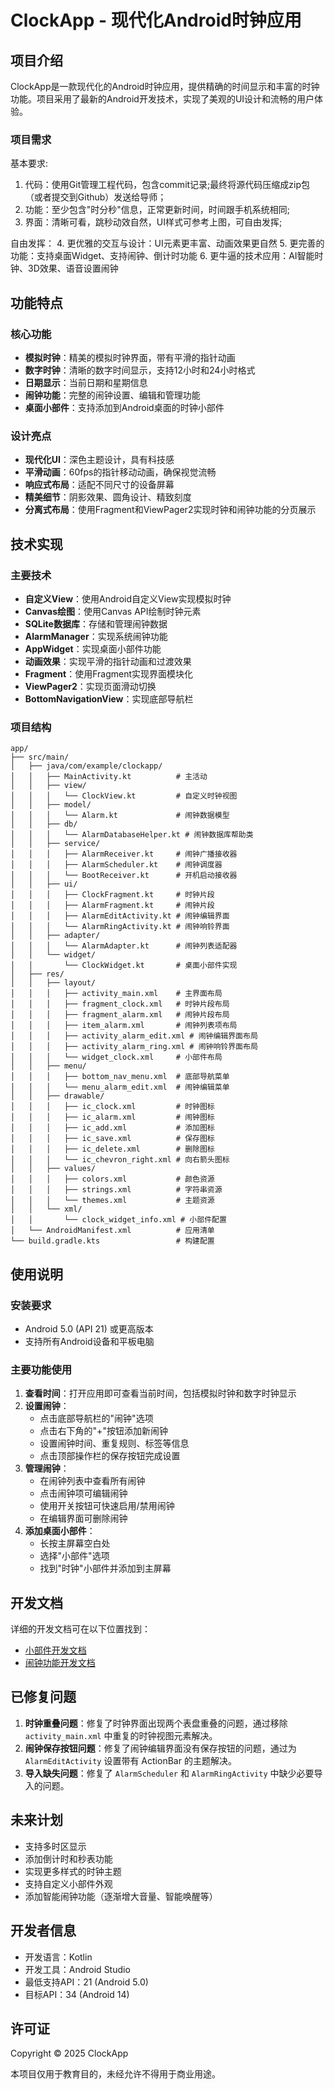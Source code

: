 # ClockApp - 现代化Android时钟应用

## 项目介绍

ClockApp是一款现代化的Android时钟应用，提供精确的时间显示和丰富的时钟功能。项目采用了最新的Android开发技术，实现了美观的UI设计和流畅的用户体验。

### 项目需求

基本要求:
1. 代码：使用Git管理工程代码，包含commit记录;最终将源代码压缩成zip包（或者提交到Github）发送给导师；
2. 功能：至少包含"时分秒"信息，正常更新时间，时间跟手机系统相同;
3. 界面：清晰可看，跳秒动效自然，UI样式可参考上图，可自由发挥;

自由发挥：
4. 更优雅的交互与设计：UI元素更丰富、动画效果更自然
5. 更完善的功能：支持桌面Widget、支持闹钟、倒计时功能
6. 更牛逼的技术应用：AI智能时钟、3D效果、语音设置闹钟

## 功能特点

### 核心功能

- **模拟时钟**：精美的模拟时钟界面，带有平滑的指针动画
- **数字时钟**：清晰的数字时间显示，支持12小时和24小时格式
- **日期显示**：当前日期和星期信息
- **闹钟功能**：完整的闹钟设置、编辑和管理功能
- **桌面小部件**：支持添加到Android桌面的时钟小部件

### 设计亮点

- **现代化UI**：深色主题设计，具有科技感
- **平滑动画**：60fps的指针移动动画，确保视觉流畅
- **响应式布局**：适配不同尺寸的设备屏幕
- **精美细节**：阴影效果、圆角设计、精致刻度
- **分离式布局**：使用Fragment和ViewPager2实现时钟和闹钟功能的分页展示

## 技术实现

### 主要技术

- **自定义View**：使用Android自定义View实现模拟时钟
- **Canvas绘图**：使用Canvas API绘制时钟元素
- **SQLite数据库**：存储和管理闹钟数据
- **AlarmManager**：实现系统闹钟功能
- **AppWidget**：实现桌面小部件功能
- **动画效果**：实现平滑的指针动画和过渡效果
- **Fragment**：使用Fragment实现界面模块化
- **ViewPager2**：实现页面滑动切换
- **BottomNavigationView**：实现底部导航栏

### 项目结构

```
app/
├── src/main/
│   ├── java/com/example/clockapp/
│   │   ├── MainActivity.kt          # 主活动
│   │   ├── view/
│   │   │   └── ClockView.kt         # 自定义时钟视图
│   │   ├── model/
│   │   │   └── Alarm.kt             # 闹钟数据模型
│   │   ├── db/
│   │   │   └── AlarmDatabaseHelper.kt # 闹钟数据库帮助类
│   │   ├── service/
│   │   │   ├── AlarmReceiver.kt     # 闹钟广播接收器
│   │   │   ├── AlarmScheduler.kt    # 闹钟调度器
│   │   │   └── BootReceiver.kt      # 开机启动接收器
│   │   ├── ui/
│   │   │   ├── ClockFragment.kt     # 时钟片段
│   │   │   ├── AlarmFragment.kt     # 闹钟片段
│   │   │   ├── AlarmEditActivity.kt # 闹钟编辑界面
│   │   │   └── AlarmRingActivity.kt # 闹钟响铃界面
│   │   ├── adapter/
│   │   │   └── AlarmAdapter.kt      # 闹钟列表适配器
│   │   └── widget/
│   │       └── ClockWidget.kt       # 桌面小部件实现
│   ├── res/
│   │   ├── layout/
│   │   │   ├── activity_main.xml    # 主界面布局
│   │   │   ├── fragment_clock.xml   # 时钟片段布局
│   │   │   ├── fragment_alarm.xml   # 闹钟片段布局
│   │   │   ├── item_alarm.xml       # 闹钟列表项布局
│   │   │   ├── activity_alarm_edit.xml # 闹钟编辑界面布局
│   │   │   ├── activity_alarm_ring.xml # 闹钟响铃界面布局
│   │   │   └── widget_clock.xml     # 小部件布局
│   │   ├── menu/
│   │   │   ├── bottom_nav_menu.xml  # 底部导航菜单
│   │   │   └── menu_alarm_edit.xml  # 闹钟编辑菜单
│   │   ├── drawable/
│   │   │   ├── ic_clock.xml         # 时钟图标
│   │   │   ├── ic_alarm.xml         # 闹钟图标
│   │   │   ├── ic_add.xml           # 添加图标
│   │   │   ├── ic_save.xml          # 保存图标
│   │   │   ├── ic_delete.xml        # 删除图标
│   │   │   └── ic_chevron_right.xml # 向右箭头图标
│   │   ├── values/
│   │   │   ├── colors.xml           # 颜色资源
│   │   │   ├── strings.xml          # 字符串资源
│   │   │   └── themes.xml           # 主题资源
│   │   └── xml/
│   │       └── clock_widget_info.xml # 小部件配置
│   └── AndroidManifest.xml          # 应用清单
└── build.gradle.kts                 # 构建配置
```

## 使用说明

### 安装要求

- Android 5.0 (API 21) 或更高版本
- 支持所有Android设备和平板电脑

### 主要功能使用

1. **查看时间**：打开应用即可查看当前时间，包括模拟时钟和数字时钟显示
2. **设置闹钟**：
   - 点击底部导航栏的"闹钟"选项
   - 点击右下角的"+"按钮添加新闹钟
   - 设置闹钟时间、重复规则、标签等信息
   - 点击顶部操作栏的保存按钮完成设置
3. **管理闹钟**：
   - 在闹钟列表中查看所有闹钟
   - 点击闹钟项可编辑闹钟
   - 使用开关按钮可快速启用/禁用闹钟
   - 在编辑界面可删除闹钟
4. **添加桌面小部件**：
   - 长按主屏幕空白处
   - 选择"小部件"选项
   - 找到"时钟"小部件并添加到主屏幕

## 开发文档

详细的开发文档可在以下位置找到：

- [小部件开发文档](docs/widget_development.md)
- [闹钟功能开发文档](docs/alarm_development.md)

## 已修复问题

1. **时钟重叠问题**：修复了时钟界面出现两个表盘重叠的问题，通过移除 `activity_main.xml` 中重复的时钟视图元素解决。
2. **闹钟保存按钮问题**：修复了闹钟编辑界面没有保存按钮的问题，通过为 `AlarmEditActivity` 设置带有 ActionBar 的主题解决。
3. **导入缺失问题**：修复了 `AlarmScheduler` 和 `AlarmRingActivity` 中缺少必要导入的问题。

## 未来计划

- 支持多时区显示
- 添加倒计时和秒表功能
- 实现更多样式的时钟主题
- 支持自定义小部件外观
- 添加智能闹钟功能（逐渐增大音量、智能唤醒等）

## 开发者信息

- 开发语言：Kotlin
- 开发工具：Android Studio
- 最低支持API：21 (Android 5.0)
- 目标API：34 (Android 14)

## 许可证

Copyright © 2025 ClockApp

本项目仅用于教育目的，未经允许不得用于商业用途。